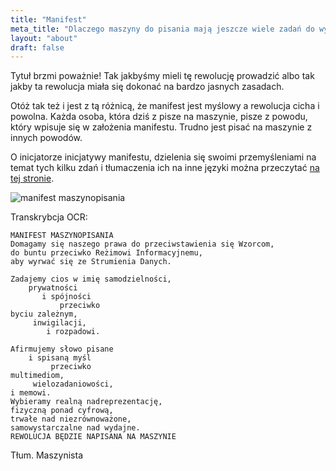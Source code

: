 ```yaml
---
title: "Manifest"
meta_title: "Dlaczego maszyny do pisania mają jeszcze wiele zadań do wykonania."
layout: "about"
draft: false
---
```


Tytuł brzmi poważnie! Tak jakbyśmy mieli tę rewolucję prowadzić albo tak jakby ta rewolucja miała
się dokonać na bardzo jasnych zasadach.

Otóż tak też i jest z tą różnicą, że manifest jest myślowy a rewolucja cicha i powolna.
Każda osoba, która dziś z pisze na maszynie, pisze z powodu, który wpisuje się w 
założenia manifestu. Trudno jest pisać na maszynie z innych powodów.

O inicjatorze inicjatywy manifestu, dzielenia się swoimi przemyśleniami na temat
tych kilku zdań i tłumaczenia ich na inne języki można przeczytać [na tej stronie][0].

![manifest maszynopisania](./images/manifest/manifest-pisanie-na-maszynie-typosphere.jpg)

Transkrybcja OCR:

```
MANIFEST MASZYNOPISANIA
Domagamy się naszego prawa do przeciwstawienia się Wzorcom,
do buntu przeciwko Reżimowi Informacyjnemu,
aby wyrwać się ze Strumienia Danych.

Zadajemy cios w imię samodzielności,
    prywatności
       i spójności 
           przeciwko 
byciu zależnym,
     inwigilacji,
        i rozpadowi.

Afirmujemy słowo pisane
    i spisaną myśl
         przeciwko
multimediom,
     wielozadaniowości,
i memowi.
Wybieramy realną nadreprezentację,
fizyczną ponad cyfrową,
trwałe nad niezrównoważone,
samowystarczalne nad wydajne.
REWOLUCJA BĘDZIE NAPISANA NA MASZYNIE
```

Tłum. Maszynista

[0]: https://typewriterinsurgency.webstarts.com/